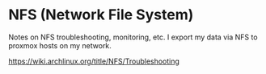 # NFS (Network File System)

Notes on NFS troubleshooting, monitoring, etc. I export my data via NFS to proxmox hosts on my network.

https://wiki.archlinux.org/title/NFS/Troubleshooting